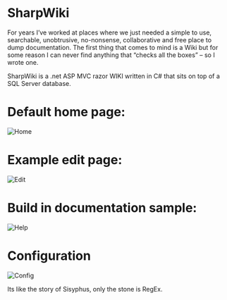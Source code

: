 # SharpWiki

For years I’ve worked at places where we just needed a simple to use, searchable, unobtrusive, no-nonsense, collaborative and free place to dump documentation.
The first thing that comes to mind is a Wiki but for some reason I can never find anything that “checks all the boxes” – so I wrote one.

SharpWiki is a .net ASP MVC razor WIKI written in C# that sits on top of a SQL Server database.

# Default home page:
![Home](https://user-images.githubusercontent.com/11428567/193913171-952c8fc5-1dea-4e16-815f-1a9f61fd3d3e.png)

# Example edit page:
![Edit](https://user-images.githubusercontent.com/11428567/193913476-83768b92-0d37-4a0d-91c0-5b3f6f4210f3.png)

# Build in documentation sample:
![Help](https://user-images.githubusercontent.com/11428567/193913591-ba7d2379-bf87-4db0-bfa1-15b267495665.png)

# Configuration
![Config](https://user-images.githubusercontent.com/11428567/193913712-3ab5ddf7-1463-4dcb-9e2e-3dde0caa68cc.png)

Its like the story of Sisyphus, only the stone is RegEx.
